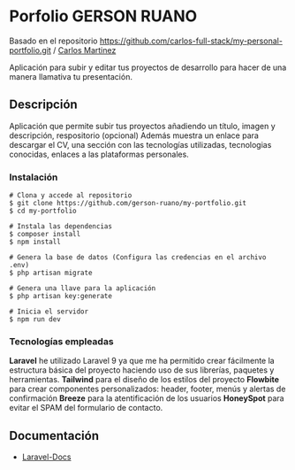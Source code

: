 
# Porfolio GERSON RUANO
Basado en el repositorio https://github.com/carlos-full-stack/my-personal-portfolio.git /
[Carlos Martinez](https://carlosfullstack.es/)

Aplicación para subir y editar tus proyectos de desarrollo para hacer de una manera llamativa tu presentación.

<!--img src="https://user-images.githubusercontent.com/104822099/208479821-d38db6ea-2844-4b13-8af0-58ace8636889.png" width="500" heigh="288px" alt="Mi portfolio personal"-->


## Descripción

Aplicación que permite subir tus proyectos añadiendo un título, imagen y descripción, respositorio (opcional) Además muestra un enlace para descargar el CV, una sección con las tecnologías utilizadas, tecnologias conocidas, enlaces a las plataformas personales.

### Instalación

```
# Clona y accede al repositorio
$ git clone https://github.com/gerson-ruano/my-portfolio.git
$ cd my-portfolio

# Instala las dependencias
$ composer install
$ npm install

# Genera la base de datos (Configura las credencias en el archivo .env)
$ php artisan migrate

# Genera una llave para la aplicación
$ php artisan key:generate

# Inicia el servidor
$ npm run dev
```

### Tecnologías empleadas

**Laravel** he utilizado Laravel 9 ya que me ha permitido crear fácilmente la estructura básica del proyecto haciendo uso de sus librerías, paquetes y herramientas. 
**Tailwind** para el diseño de los estilos del proyecto
**Flowbite** para crear componentes personalizados: header, footer, menús y alertas de confirmación
**Breeze** para la atentificación de los usuarios
**HoneySpot** para evitar el SPAM del formulario de contacto.

## Documentación

* [Laravel-Docs](https://laravel.com/docs/9.x)
